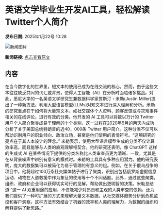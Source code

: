 # 英语文学毕业生开发AI工具，轻松解读Twitter个人简介

**发布日期**: 2025年1月22号 10:28

![新闻图片](https://pic.chinaz.com/picmap/202211272001264236_3.jpg)

**新闻链接**: [点击查看原文](https://www.aibase.com/zh/news/14919)

## 内容

在当今数字化的世界里，短文本的使用已成为在线交流的核心。然而，由于这些文本往往缺乏共同的词汇或背景，使得人工智能（AI）在分析时面临诸多挑战。对此，悉尼大学的一名英语文学研究生兼数据科学家贾斯汀・米勒(Justin Miller)提出了一种新方法，利用大型语言模型(LLMs)对短文本进行深入理解和分析。米勒的研究重点在于如何将大量短文本，如社交媒体个人资料、顾客反馈或与灾难事件相关的在线评论，进行有效的分类。他开发的 AI 工具可以将数以万计的 Twitter 用户个人简介聚类成易于理解的十个类别，这一过程在2020年9月的两天内成功分析了关于美国总统特朗普的近40，000条 Twitter 用户简介。这种分类不仅可以帮助识别用户的职业倾向、政治立场，甚至是他们使用的表情符号。“这项研究的亮点在于其人本设计的理念。” 米勒表示，使用大型语言模型生成的分类不仅计算效率高，而且能够与人类的直观理解相契合。他的研究还表明，像 ChatGPT 这样的生成式 AI 在某些情况下提供的分类名称比人类审查员更为清晰、一致，尤其是在从背景噪声中辨别有意义的模式时。米勒的工具具有多种应用潜力。他的研究表明，庞大的数据集可以被简化为易于管理的有意义的组。例如，在关于俄乌战争的项目中，他将超过100万条社交媒体帖子进行了聚类，识别出包括俄罗斯虚假信息运动、动物在人道救援中作为象征的使用等十个不同话题。此外，通过这些聚类，组织、政府和企业可以获得切实可行的见解，帮助做出更明智的决策。米勒总结道:“这一 AI 双重用途的应用，不仅能减少对昂贵和主观的人类审查的依赖，还为我们提供了一种可扩展的方式来理解大量文本数据。从社交媒体趋势分析到危机监控和客户洞察，这种方法有效结合了机器的效率和人类的理解力，为数据的组织和解释提供了新思路。”
